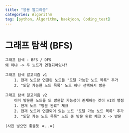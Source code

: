 ```yaml
---
title: "응용 알고리즘" 
categories: Algorithm
tag: [python, Algorithm, baekjoon, Coding_test]
---
```


# 그래프 탐색 (BFS)
    그래프 탐색 - BFS / DFS
    왜 하냐 -> 두 노드가 연결되어있나? 

    그래프 탐색 알고리즘 v1 
        1. 현재 노드랑 연결된 노드들 "도달 가능한 노드 목록" 추가 
        2. "도달 가능한 노드 목록" 노드 하나 선택해서 방문
    
    그래프 탐색 알고리즘 v2 
        이미 방문한 노드를 또 방문할 가능성이 존재하는 것이 v1의 맹점 
        1. 현재 노드 "방문 완료" 체크 
        2. 현재 노드와 연결되어 있는 노드 "도달 가능 노드 목록" 추가 
        3. "도달 가능 노드 목록" 노드 중 방문 완료 체크 X -> 방문 

    (사진 넣으면 좋을듯 ㅎ..ㅎ)